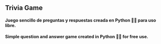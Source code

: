 ## Trivia Game
#### Juego sencillo de preguntas y respuestas creada en Python 🐍🐍 para uso libre.
#### Simple question and answer game created in Python 🐍🐍 for free use.

